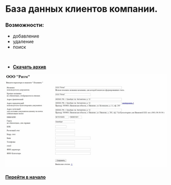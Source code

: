 # База данных клиентов компании. 

### Возможности:

- добавление
- удаление
- поиск

<br />

- [**Скачать архив**](./ekey77.7z)

![](./ekey.jpg "")


#### [Перейти в начало](https://github.com/tsvetkovpro/sources)



























